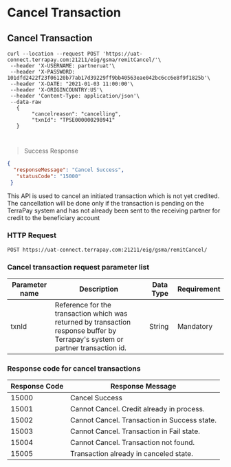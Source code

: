 # Cancel Transaction
## Cancel Transaction
```shell
curl --location --request POST 'https://uat-connect.terrapay.com:21211/eig/gsma/remitCancel/'\
 --header 'X-USERNAME: partneruat'\
 --header 'X-PASSWORD: 101dfd2422f23f06120b77ab17d39229ff9bb40563eae042bc6cc6e8f9f1825b'\
 --header 'X-DATE: "2021-01-03 11:00:00'\
 --header 'X-ORIGINCOUNTRY:US'\
 --header 'Content-Type: application/json'\
 --data-raw
   {
        "cancelreason": "cancelling",
        "txnId": "TPSE000000298941"
   }
 
```

```javascript
```

> Success Response

```json
{
  "responseMessage": "Cancel Success",
   "statusCode": "15000"
 }
```

This API is used to cancel an initiated transaction which is not yet credited. The cancellation will be done only if the transaction is pending on the TerraPay system and has not already been sent to the receiving partner for credit to the beneficiary account

### HTTP Request

`POST https://uat-connect.terrapay.com:21211/eig/gsma/remitCancel/`

### Cancel transaction request parameter list

Parameter name |Description |Data Type|Requirement
--------- | ------- | -----------|--------
txnId |Reference for the transaction which was returned by transaction response buffer by Terrapay's system or partner transaction id.|String|Mandatory

### Response code for cancel transactions
Response Code | Response Message
-----------------|--------------------
15000 | Cancel Success
15001 | Cannot Cancel. Credit already in process.
15002 | Cannot Cancel. Transaction in Success state.
15003 | Cannot Cancel. Transaction in Fail state.
15004 | Cannot Cancel. Transaction not found.
15005 | Transaction already in canceled state.



